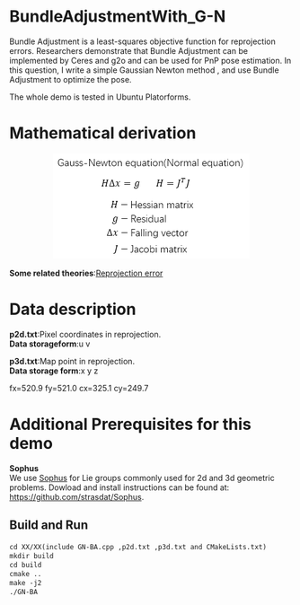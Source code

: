 # BundleAdjustmentWith_G-N
Bundle Adjustment is a least-squares objective function for reprojection errors. Researchers demonstrate that Bundle Adjustment can be implemented by Ceres and g2o and can be used for PnP pose estimation. In this question, I write a simple Gaussian Newton method , and use Bundle Adjustment to optimize the pose.  

The whole demo is tested in Ubuntu Platorforms.

# Mathematical derivation
<div align=center>  
  
![](https://github.com/TianQi-777/BundleAdjustmentWith_G-N/blob/master/Images/G-N2.png)
</div>  

**Some related theories**:[Reprojection error](https://en.wikipedia.org/wiki/Reprojection_error)

# Data description
**p2d.txt**:Pixel coordinates in reprojection.  
**Data storageform**:u v

**p3d.txt**:Map point in reprojection.  
**Data storage form**:x y z  

fx=520.9 fy=521.0 cx=325.1 cy=249.7

# Additional Prerequisites for this demo
**Sophus**  
We use [Sophus](https://github.com/strasdat/Sophus) for Lie groups commonly used for 2d and 3d geometric problems. 
Dowload and install instructions can be found at: https://github.com/strasdat/Sophus.

## Build and Run
```
cd XX/XX(include GN-BA.cpp ,p2d.txt ,p3d.txt and CMakeLists.txt)  
mkdir build  
cd build  
cmake ..  
make -j2  
./GN-BA
```
